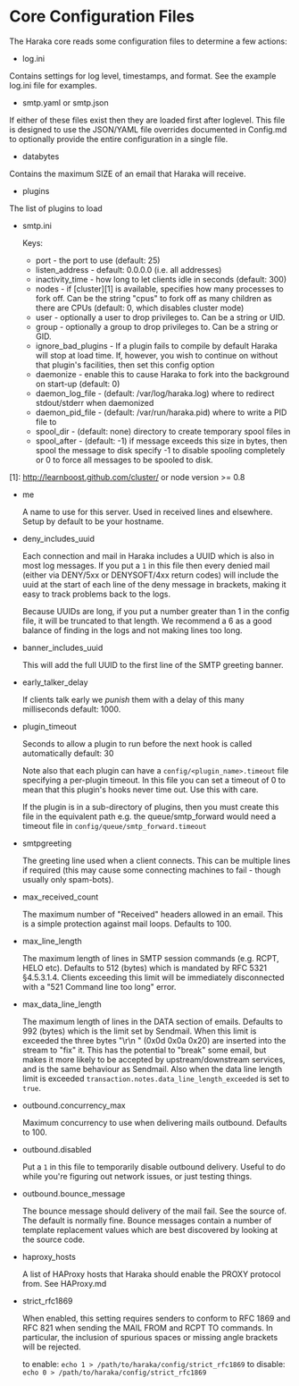 Core Configuration Files
========================

The Haraka core reads some configuration files to determine a few actions:

* log.ini

Contains settings for log level, timestamps, and format. See the example log.ini file for examples.

* smtp.yaml or smtp.json

If either of these files exist then they are loaded first after loglevel.
This file is designed to use the JSON/YAML file overrides documented in
Config.md to optionally provide the entire configuration in a single file.

* databytes

Contains the maximum SIZE of an email that Haraka will receive.

* plugins

The list of plugins to load

* smtp.ini

  Keys:

  * port - the port to use (default: 25)
  * listen\_address - default: 0.0.0.0 (i.e. all addresses)
  * inactivity\_time - how long to let clients idle in seconds (default: 300)
  * nodes - if [cluster][1] is available, specifies how
    many processes to fork off. Can be the string "cpus" to fork off as many
    children as there are CPUs (default: 0, which disables cluster mode)
  * user - optionally a user to drop privileges to. Can be a string or UID.
  * group - optionally a group to drop privileges to. Can be a string or GID.
  * ignore\_bad\_plugins - If a plugin fails to compile by default Haraka will stop at load time.
    If, however, you wish to continue on without that plugin's facilities, then
    set this config option
  * daemonize - enable this to cause Haraka to fork into the background on start-up (default: 0)
  * daemon\_log\_file - (default: /var/log/haraka.log) where to redirect stdout/stderr when daemonized
  * daemon\_pid\_file - (default: /var/run/haraka.pid) where to write a PID file to
  * spool\_dir - (default: none) directory to create temporary spool files in
  * spool\_after - (default: -1) if message exceeds this size in bytes, then spool the message to disk
    specify -1 to disable spooling completely or 0 to force all messages to be spooled to disk.

[1]: http://learnboost.github.com/cluster/ or node version >= 0.8

* me

  A name to use for this server. Used in received lines and elsewhere. Setup
  by default to be your hostname.

* deny\_includes\_uuid

  Each connection and mail in Haraka includes a UUID which is also in most log
  messages. If you put a `1` in this file then every denied mail (either via
  DENY/5xx or DENYSOFT/4xx return codes) will include the uuid at the start
  of each line of the deny message in brackets, making it easy to track
  problems back to the logs.

  Because UUIDs are long, if you put a number greater than 1 in the config
  file, it will be truncated to that length. We recommend a 6 as a good
  balance of finding in the logs and not making lines too long.

* banner\_includes\_uuid

  This will add the full UUID to the first line of the SMTP greeting banner.

* early\_talker\_delay

  If clients talk early we *punish* them with a delay of this many milliseconds
  default: 1000.

* plugin\_timeout

  Seconds to allow a plugin to run before the next hook is called automatically
  default: 30

  Note also that each plugin can have a `config/<plugin_name>.timeout`
  file specifying a per-plugin timeout.  In this file you can set a timeout of 0 to mean that this plugin's hooks never time out.  Use this with care.

  If the plugin is in a sub-directory of plugins, then you must create this file
  in the equivalent path e.g. the queue/smtp_forward would need a timeout file in `config/queue/smtp_forward.timeout`

* smtpgreeting

  The greeting line used when a client connects. This can be multiple lines
  if required (this may cause some connecting machines to fail - though
  usually only spam-bots).

* max\_received\_count

  The maximum number of "Received" headers allowed in an email. This is a
  simple protection against mail loops. Defaults to 100.

* max\_line\_length

  The maximum length of lines in SMTP session commands (e.g. RCPT, HELO etc).
  Defaults to 512 (bytes) which is mandated by RFC 5321 §4.5.3.1.4. Clients
  exceeding this limit will be immediately disconnected with a "521 Command
  line too long" error.

* max\_data\_line\_length

  The maximum length of lines in the DATA section of emails. Defaults to 992
  (bytes) which is the limit set by Sendmail. When this limit is exceeded the
  three bytes "\r\n " (0x0d 0x0a 0x20) are inserted into the stream to "fix"
  it. This has the potential to "break" some email, but makes it more likely
  to be accepted by upstream/downstream services, and is the same behaviour
  as Sendmail. Also when the data line length limit is exceeded
  `transaction.notes.data_line_length_exceeded` is set to `true`.

* outbound.concurrency\_max

  Maximum concurrency to use when delivering mails outbound. Defaults to 100.

* outbound.disabled

  Put a `1` in this file to temporarily disable outbound delivery. Useful to
  do while you're figuring out network issues, or just testing things.

* outbound.bounce\_message

  The bounce message should delivery of the mail fail. See the source of. The
  default is normally fine. Bounce messages contain a number of template
  replacement values which are best discovered by looking at the source code.

* haproxy\_hosts

  A list of HAProxy hosts that Haraka should enable the PROXY protocol from.
  See HAProxy.md

* strict\_rfc1869

  When enabled, this setting requires senders to conform to RFC 1869 and
  RFC 821 when sending the MAIL FROM and RCPT TO commands. In particular,
  the inclusion of spurious spaces or missing angle brackets will be rejected.

  to enable:   `echo 1 > /path/to/haraka/config/strict_rfc1869`
  to disable:  `echo 0 > /path/to/haraka/config/strict_rfc1869`

